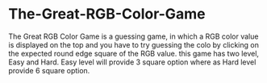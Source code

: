 # The-Great-RGB-Color-Game
The Great RGB Color Game is a guessing game, in which a RGB color value is displayed on the top and you have to try guessing the colo by clicking on the expected round edge square of the RGB value. this game has two level, Easy and Hard. Easy level will provide 3 square option where as Hard level provide 6 square option.
